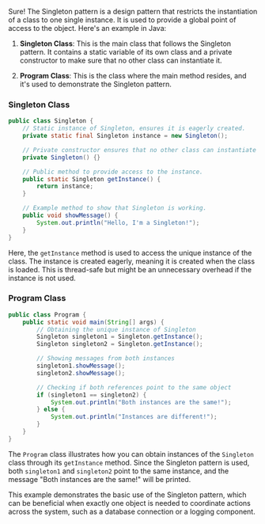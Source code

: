 Sure! The Singleton pattern is a design pattern that restricts the instantiation of a class to one single instance. It is used to provide a global point of access to the object. Here's an example in Java:

1. **Singleton Class**: This is the main class that follows the Singleton pattern. It contains a static variable of its own class and a private constructor to make sure that no other class can instantiate it.

2. **Program Class**: This is the class where the main method resides, and it's used to demonstrate the Singleton pattern.

### Singleton Class

```java
public class Singleton {
    // Static instance of Singleton, ensures it is eagerly created.
    private static final Singleton instance = new Singleton();

    // Private constructor ensures that no other class can instantiate this class.
    private Singleton() {}

    // Public method to provide access to the instance.
    public static Singleton getInstance() {
        return instance;
    }

    // Example method to show that Singleton is working.
    public void showMessage() {
        System.out.println("Hello, I'm a Singleton!");
    }
}
```

Here, the `getInstance` method is used to access the unique instance of the class. The instance is created eagerly, meaning it is created when the class is loaded. This is thread-safe but might be an unnecessary overhead if the instance is not used.

### Program Class

```java
public class Program {
    public static void main(String[] args) {
        // Obtaining the unique instance of Singleton
        Singleton singleton1 = Singleton.getInstance();
        Singleton singleton2 = Singleton.getInstance();

        // Showing messages from both instances
        singleton1.showMessage();
        singleton2.showMessage();

        // Checking if both references point to the same object
        if (singleton1 == singleton2) {
            System.out.println("Both instances are the same!");
        } else {
            System.out.println("Instances are different!");
        }
    }
}
```

The `Program` class illustrates how you can obtain instances of the `Singleton` class through its `getInstance` method. Since the Singleton pattern is used, both `singleton1` and `singleton2` point to the same instance, and the message "Both instances are the same!" will be printed.

This example demonstrates the basic use of the Singleton pattern, which can be beneficial when exactly one object is needed to coordinate actions across the system, such as a database connection or a logging component.

